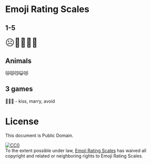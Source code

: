 # Emoji Rating Scales

## 1-5

<span style="font-size:200%;">☹️🙁😐🙂😊</span>

## Animals

😿😾😼😺😻

## 3 games

💋💒🚫  - kiss, marry, avoid

# License

This document is Public Domain.

<p xmlns:dct="http://purl.org/dc/terms/">
  <a rel="license"
     href="http://creativecommons.org/publicdomain/zero/1.0/">
    <img src="http://i.creativecommons.org/p/zero/1.0/88x31.png" style="border-style: none;" alt="CC0" />
  </a>
  <br />
  To the extent possible under law,
  <a rel="dct:publisher"
     href="https://github.com/attogram/emoji-rating-scales">
    <span property="dct:title">Emoji Rating Scales</span></a>
  has waived all copyright and related or neighboring rights to
  <span property="dct:title">Emoji Rating Scales</span>.
</p>
